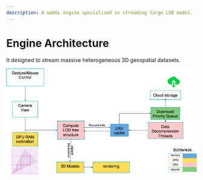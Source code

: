 ```yaml
---
description: A webGL engine specialized in streaming large LOD model.
---
```


# Engine Architecture

It designed to stream massive heterogeneous 3D geospatial datasets.



![lod engine architect](../.gitbook/assets/image%20%2823%29.png)

